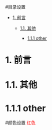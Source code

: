 

#目录设置
<ul>
<li><a href="#1"> 1. 前言</a></li>
<ul>
<li><a href="#1.1">1.1. 其他</a></li>
<ul>
<li><a href="#1.1.1">1.1.1 other</a></li>
</ul>
</ul>
</ul>

<h1 id="1">1. 前言</h1>
<h1 id="1.1">1.1. 其他</h1>
<h1 id="1.1.1">1.1.1 other</h1>

#颜色设置
<font color = "red">
红色
</font>

